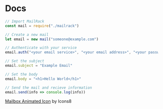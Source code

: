 # Docs
```js
// Import MailRack
const mail = require("./mailrack")

// Create a new mail
let email = new mail("someone@example.com")

// Authenticate with your service
email.auth("<your email service>", "<your email address>", "<your password>")

// Set the subject
email.subject = "Example Email"

// Set the body
email.body = "<h1>Hello World</h1>"

// Send the mail and recieve information
email.send(info => console.log(info))
```
[Mailbox Animated Icon](https://icons8.com/icon/RGYWvU5ny7Oz/mailbox) by Icons8
